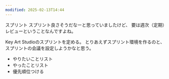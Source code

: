 ```yaml
---
modified: 2025-02-13T14:44
---
```



スプリント
スプリント良さそうだなーと思っていましたけど、
要は週次（定期）レビューということなんですよね。

Key Art Studioのスプリントを定める。
とりあえずスプリント環境を作るのと、スプリントの会議を設定しようかなと思う。
- やりたいことリスト
- やったことリスト
- 優先順位つける



